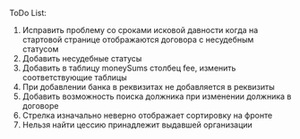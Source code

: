<p>ToDo List:</p>
<ol>
<li>
Исправить проблему со сроками исковой давности когда на стартовой странице отображаются договора с несудебным статусом 
</li>
<li>
    Добавить несудебные статусы
</li>
<li> Добавить в таблицу moneySums столбец fee, изменить соответствующие таблицы</li>
<li>При добавлении банка в реквизитах не добавляется в реквизиты</li>
<li>Добавить возможность поиска должника при изменении должника в договоре</li>
<li>Стрелка изначально неверно отображает сортировку на фронте</li>
<li>Нельзя найти цессию принадлежит выдавшей организации</li>
</ol>